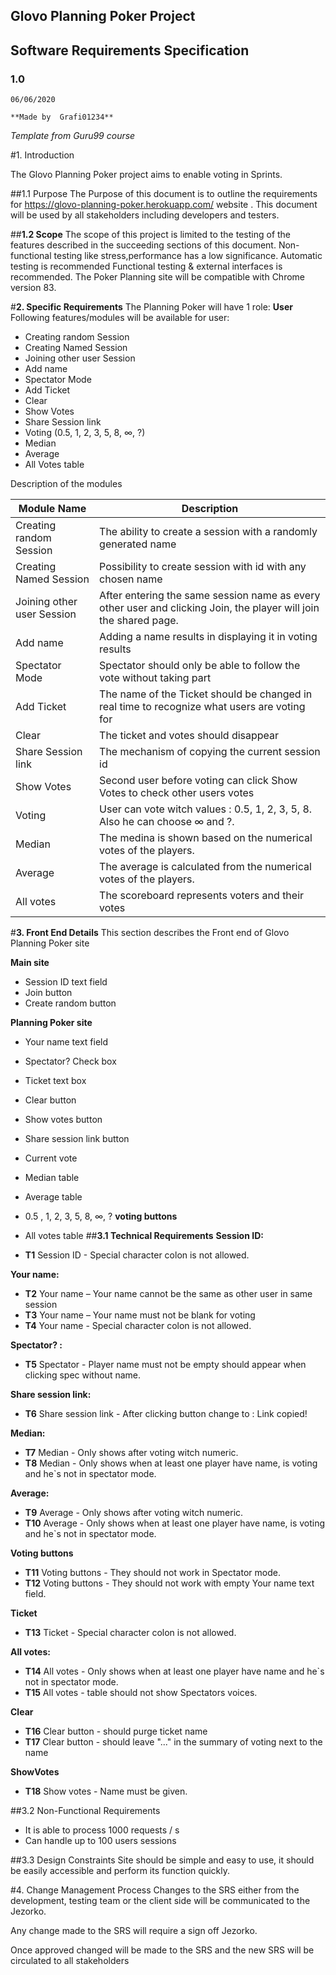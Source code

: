 ## Glovo Planning Poker Project
## Software Requirements Specification
### 1.0
     
    06/06/2020
`**Made by 
  Grafi01234**`
  
  _Template from Guru99 course_
  
#1. Introduction 

The Glovo Planning Poker project aims to enable voting in Sprints.

##1.1 Purpose
The Purpose of this document is to outline the requirements for https://glovo-planning-poker.herokuapp.com/ website . This document will be used by all stakeholders including developers and testers.

##**1.2 Scope**
The scope of this project is limited to the testing of the features described in the succeeding sections of this document.
Non-functional testing like stress,performance has a low significance.
Automatic testing is recommended
Functional testing & external interfaces  is recommended.
The Poker Planning site will be compatible with Chrome version 83.

#**2. Specific Requirements**
The Planning Poker will have 1 role:
**User**
Following features/modules will be available for user:

+ Creating random Session
+ Creating Named Session
+ Joining other user Session
+ Add name
+ Spectator Mode
+ Add Ticket
+ Clear
+ Show Votes
+ Share Session link
+ Voting (0.5, 1, 2, 3, 5, 8, ∞, ?)
+ Median
+ Average
+ All Votes table

Description of the modules

| **Module Name**            | **Description**                                                                                                   |
|----------------------------|-------------------------------------------------------------------------------------------------------------------|
| Creating random Session    | The ability to create a session with a randomly generated name                                                    |
| Creating Named Session     | Possibility to create session with id with any chosen name                                                        |
| Joining other user Session | After entering the same session name as every other user and clicking Join, the player will join the shared page. |
| Add name                   | Adding a name results in displaying it in voting results                                                          |
| Spectator Mode             | Spectator should only be able to follow the vote without taking part                                              |
| Add Ticket                 | The name of the Ticket should be changed in real time to recognize what users are voting for                      |
| Clear                      | The ticket and votes should disappear                                                                             |
| Share Session link         | The mechanism of copying the current session id                                                                   |
| Show Votes                 | Second user before voting can click Show Votes to check other users votes                                         |
| Voting                     | User can vote witch values : 0.5, 1, 2, 3, 5, 8. Also he can choose ∞ and ?.                                      |
| Median                     | The medina is shown based on the numerical votes of the players.                                                  |
| Average                    | The average is calculated from the numerical votes of the players.                                                |
| All votes                  | The scoreboard represents voters and their votes                                                                  |

#**3. Front End Details** 
This section describes the Front end of Glovo Planning Poker site 

**Main site**
+ Session ID text field
+ Join button
+ Create random button

**Planning Poker site**
+ Your name text field
+ Spectator? Check box
+ Ticket text box
+ Clear button
+ Show votes button
+ Share session link button
+ Current vote
+ Median table
+ Average table
+ 0.5 , 1,  2, 3, 5, 8, ∞, ? **voting buttons**
+ All votes table
##**3.1 Technical Requirements**
**Session ID:**

+ **T1** Session ID - Special character colon is not allowed.

**Your name:**

+ **T2**    Your name – Your name cannot be the same as other user in same session
+ **T3**    Your name – Your name must not be blank for voting
+ **T4**    Your name - Special character colon is not allowed.

**Spectator? :**
+ **T5**    Spectator - Player name must not be empty should appear when clicking spec without name.

**Share session link:**
+ **T6**    Share session link - After clicking button change to : Link copied!

**Median:**
+ **T7**    Median - Only shows after voting witch numeric.
+ **T8**    Median - Only shows when at least one player have name, is voting and he`s not in spectator mode.

**Average:**
+ **T9**    Average - Only shows after voting witch numeric.
+ **T10**   Average - Only shows when at least one player have name, is voting and he`s not in spectator mode.

**Voting buttons**
+ **T11**    Voting buttons - They should not work in Spectator mode.
+ **T12**    Voting buttons - They should not work with empty Your name text field.

**Ticket**
+ **T13**    Ticket - Special character colon is not allowed.

**All votes:**
+ **T14**  All votes - Only shows when at least one player have name and he`s not in spectator mode.
+ **T15**  All votes - table should not show Spectators voices.

**Clear**
+ **T16** Clear button - should purge ticket name
+ **T17** Clear button - should leave "..." in the summary of voting next to the name

**ShowVotes**
+ **T18** Show votes - Name must be given.

##3.2 Non-Functional Requirements
+ It is able to process 1000 requests / s
+ Can handle up to 100 users sessions

##3.3 Design Constraints
Site should be simple and easy to use, it should be easily accessible and perform its function quickly.

#4. Change Management Process
Changes to the SRS either from the development, testing team or the client side will be communicated to the Jezorko.

Any change made to the SRS will require a sign off  Jezorko.

Once approved changed will be made to the SRS and the new SRS will be circulated to all stakeholders